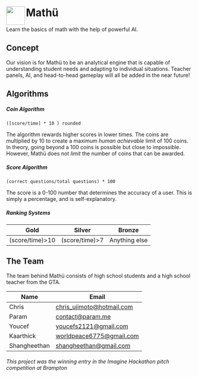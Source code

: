 # Mathü <img align="left" width="50" height="50" src="https://raw.githubusercontent.com/paramt/mathu/master/favicon/favicon.ico">

Learn the basics of math with the help of powerful AI.

## Concept
Our vision is for Mathü to be an analytical engine that is capable of understanding student needs and adapting to individual situations. Teacher panels, AI, and head-to-head gameplay will all be added in the near future!

## Algorithms
##### Coin Algorithm
```([score/time] * 10 ) rounded```

The algorithm rewards higher scores in lower times. The coins are multiplied by 10 to create a maximum *human achievable* limit of 100 coins. In theory, going beyond a 100 coins is possible but close to impossible. However, Mathü does not *limit* the number of coins that can be awarded.

##### Score Algorithm
```(correct questions/total questions) * 100```

The score is a 0-100 number that determines the accuracy of a user. This is simply a percentage, and is self-explanatory.

##### Ranking Systems

| Gold | Silver | Bronze |
| ---- | ------ | ------ |
|(score/time)>10|(score/time)>7|Anything else|

## The Team
The team behind Mathü consists of high school students and a high school teacher from the GTA.

Name | Email
-----|-----
Chris|chris_ujimoto@hotmail.com
Param|contact@param.me
Youcef|youcefs2121@gmail.com
Kaarthick|worldpeace6775@gmail.com
Shangheethan|shangheethan@gmail.com

###### This project was the winning entry in the Imagine Hackathon pitch competition at Brampton
